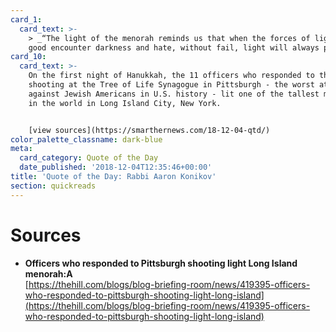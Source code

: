 ```yaml
---
card_1:
  card_text: >-
    > _“The light of the menorah reminds us that when the forces of light and
    good encounter darkness and hate, without fail, light will always prevail…”_
card_10:
  card_text: >-
    On the first night of Hanukkah, the 11 officers who responded to the
    shooting at the Tree of Life Synagogue in Pittsburgh - the worst attack
    against Jewish Americans in U.S. history - lit one of the tallest menorah's
    in the world in Long Island City, New York.


    [view sources](https://smarthernews.com/18-12-04-qtd/)
color_palette_classname: dark-blue
meta:
  card_category: Quote of the Day
  date_published: '2018-12-04T12:35:46+00:00'
title: 'Quote of the Day: Rabbi Aaron Konikov'
section: quickreads
---
```

Sources
=======

*   **Officers who responded to Pittsburgh shooting light Long Island menorah:A**  
    [https://thehill.com/blogs/blog-briefing-room/news/419395-officers-who-responded-to-pittsburgh-shooting-light-long-island](https://thehill.com/blogs/blog-briefing-room/news/419395-officers-who-responded-to-pittsburgh-shooting-light-long-island)